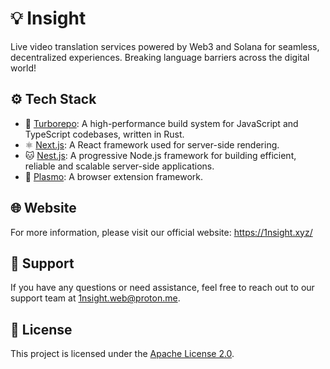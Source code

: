 # 💡 Insight

Live video translation services powered by Web3 and Solana for seamless, decentralized experiences. Breaking language barriers across the digital world!

## ⚙️ Tech Stack

- 🚀 [Turborepo](https://turbo.build/repo/docs): A high-performance build system for JavaScript and TypeScript codebases, written in Rust.
- ⚛️ [Next.js](https://nextjs.org/): A React framework used for server-side rendering.
- 🐱 [Nest.js](https://nestjs.com/): A progressive Node.js framework for building efficient, reliable and scalable server-side applications.
- 🔮 [Plasmo](https://docs.plasmo.com/): A browser extension framework.

## 🌐 Website

For more information, please visit our official website: https://1nsight.xyz/

## 💬 Support

If you have any questions or need assistance, feel free to reach out to our support team at 1nsight.web@proton.me.

## 📜 License

This project is licensed under the [Apache License 2.0](https://www.apache.org/licenses/LICENSE-2.0.html).
